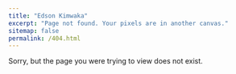 ```yaml
---
title: "Edson Kimwaka"
excerpt: "Page not found. Your pixels are in another canvas."
sitemap: false
permalink: /404.html
---
```


Sorry, but the page you were trying to view does not exist.
